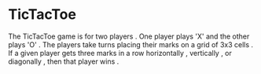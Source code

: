 # TicTacToe
The TicTacToe game is for two players . One player plays 'X' and the other plays 'O' . The players take turns placing their marks on a grid of 3x3 cells . If a given player gets three marks in a row horizontally , vertically , or diagonally , then that player wins . 
